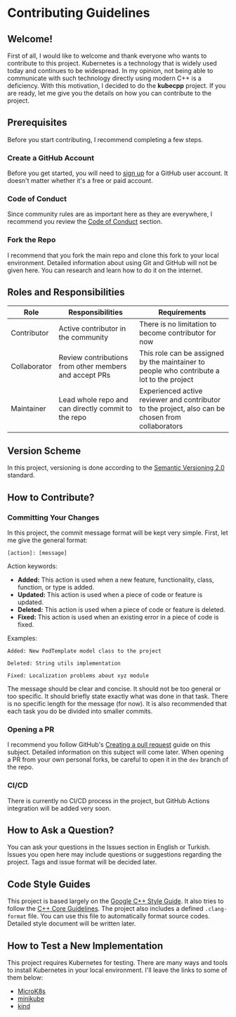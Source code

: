 # Contributing Guidelines

## Welcome!

First of all, I would like to welcome and thank everyone who wants to contribute to this project. Kubernetes is a technology that is widely used today and continues to be widespread. In my opinion, not being able to communicate with such technology directly using modern C++ is a deficiency. With this motivation, I decided to do the **kubecpp** project. If you are ready, let me give you the details on how you can contribute to the project.

## Prerequisites

Before you start contributing, I recommend completing a few steps.

### Create a GitHub Account

Before you get started, you will need to [sign up](http://github.com/signup) for a GitHub user account. It doesn't matter whether it's a free or paid account.

### Code of Conduct

Since community rules are as important here as they are everywhere, I recommend you review the [Code of Conduct](/CODE_OF_CONDUCT.md) section.

### Fork the Repo

I recommend that you fork the main repo and clone this fork to your local environment. Detailed information about using Git and GitHub will not be given here. You can research and learn how to do it on the internet.

## Roles and Responsibilities

| Role         | Responsibilities                                       | Requirements                                                                                      |
| ------------ | ------------------------------------------------------ | ------------------------------------------------------------------------------------------------- |
| Contributor  | Active contributor in the community                    | There is no limitation to become contributor for now                                              |
| Collaborator | Review contributions from other members and accept PRs | This role can be assigned by the maintainer to people who contribute a lot to the project         |
| Maintainer   | Lead whole repo and can directly commit to the repo    | Experienced active reviewer and contributor to the project, also can be chosen from collaborators |

## Version Scheme

In this project, versioning is done according to the [Semantic Versioning 2.0](https://semver.org/) standard.

## How to Contribute?

### Committing Your Changes

In this project, the commit message format will be kept very simple. First, let me give the general format:

```
[action]: [message]
```

Action keywords:
- **Added:** This action is used when a new feature, functionality, class, function, or type is added.
- **Updated:** This action is used when a piece of code or feature is updated.
- **Deleted:** This action is used when a piece of code or feature is deleted.
- **Fixed:** This action is used when an existing error in a piece of code is fixed.

Examples:

```
Added: New PodTemplate model class to the project
```

```
Deleted: String utils implementation
```

```
Fixed: Localization problems about xyz module
```

The message should be clear and concise. It should not be too general or too specific. It should briefly state exactly what was done in that task. There is no specific length for the message (for now). It is also recommended that each task you do be divided into smaller commits.

### Opening a PR

I recommend you follow GitHub's [Creating a pull request](https://docs.github.com/en/pull-requests/collaborating-with-pull-requests/proposing-changes-to-your-work-with-pull-requests/creating-a-pull-request) guide on this subject. Detailed information on this subject will come later. When opening a PR from your own personal forks, be careful to open it in the `dev` branch of the repo.

### CI/CD

There is currently no CI/CD process in the project, but GitHub Actions integration will be added very soon.

## How to Ask a Question?

You can ask your questions in the Issues section in English or Turkish. Issues you open here may include questions or suggestions regarding the project. Tags and issue format will be decided later.

## Code Style Guides

This project is based largely on the [Google C++ Style Guide](https://google.github.io/styleguide/cppguide.html). It also tries to follow the [C++ Core Guidelines](https://isocpp.github.io/CppCoreGuidelines/CppCoreGuidelines). The project also includes a defined `.clang-format` file. You can use this file to automatically format source codes. Detailed style document will be written later.

## How to Test a New Implementation

This project requires Kubernetes for testing. There are many ways and tools to install Kubernetes in your local environment. I'll leave the links to some of them below:

- [MicroK8s](https://microk8s.io/#install-microk8s)
- [minikube](https://minikube.sigs.k8s.io/docs/start/?arch=%2Fwindows%2Fx86-64%2Fstable%2F.exe+download)
- [kind](https://kind.sigs.k8s.io/docs/user/quick-start/)